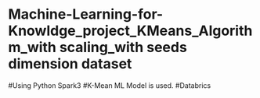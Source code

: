 # Machine-Learning-for-Knowldge_project_KMeans_Algorithm_with scaling_with seeds dimension dataset
#Using Python Spark3
#K-Mean ML Model is used.
#Databrics

